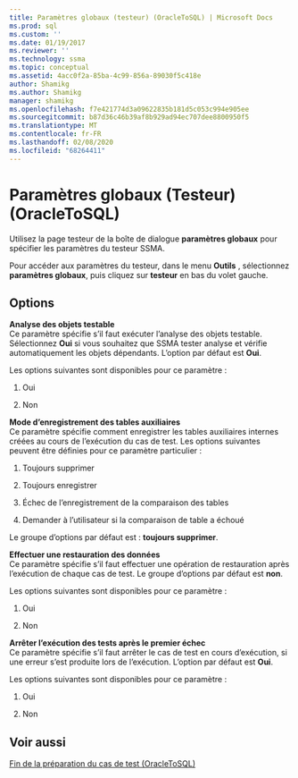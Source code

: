 ```yaml
---
title: Paramètres globaux (testeur) (OracleToSQL) | Microsoft Docs
ms.prod: sql
ms.custom: ''
ms.date: 01/19/2017
ms.reviewer: ''
ms.technology: ssma
ms.topic: conceptual
ms.assetid: 4acc0f2a-85ba-4c99-856a-89030f5c418e
author: Shamikg
ms.author: Shamikg
manager: shamikg
ms.openlocfilehash: f7e421774d3a09622835b181d5c053c994e905ee
ms.sourcegitcommit: b87d36c46b39af8b929ad94ec707dee8800950f5
ms.translationtype: MT
ms.contentlocale: fr-FR
ms.lasthandoff: 02/08/2020
ms.locfileid: "68264411"
---
```

# <a name="global-settings-tester-oracletosql"></a>Paramètres globaux (Testeur) (OracleToSQL)
Utilisez la page testeur de la boîte de dialogue **paramètres globaux** pour spécifier les paramètres du testeur SSMA.  
  
Pour accéder aux paramètres du testeur, dans le menu **Outils** , sélectionnez **paramètres globaux**, puis cliquez sur **testeur** en bas du volet gauche.  
  
## <a name="options"></a>Options  
**Analyse des objets testable**  
Ce paramètre spécifie s’il faut exécuter l’analyse des objets testable. Sélectionnez **Oui** si vous souhaitez que SSMA tester analyse et vérifie automatiquement les objets dépendants. L’option par défaut est **Oui**.  
  
Les options suivantes sont disponibles pour ce paramètre :  
  
1.  Oui  
  
2.  Non  
  
**Mode d’enregistrement des tables auxiliaires**  
Ce paramètre spécifie comment enregistrer les tables auxiliaires internes créées au cours de l’exécution du cas de test. Les options suivantes peuvent être définies pour ce paramètre particulier :  
  
1.  Toujours supprimer  
  
2.  Toujours enregistrer  
  
3.  Échec de l’enregistrement de la comparaison des tables  
  
4.  Demander à l’utilisateur si la comparaison de table a échoué  
  
Le groupe d’options par défaut est : **toujours supprimer**.  
  
**Effectuer une restauration des données**  
Ce paramètre spécifie s’il faut effectuer une opération de restauration après l’exécution de chaque cas de test. Le groupe d’options par défaut est **non**.  
  
Les options suivantes sont disponibles pour ce paramètre :  
  
1.  Oui  
  
2.  Non  
  
**Arrêter l’exécution des tests après le premier échec**  
Ce paramètre spécifie s’il faut arrêter le cas de test en cours d’exécution, si une erreur s’est produite lors de l’exécution. L’option par défaut est **Oui**.  
  
Les options suivantes sont disponibles pour ce paramètre :  
  
1.  Oui  
  
2.  Non  
  
## <a name="see-also"></a>Voir aussi  
[Fin de la préparation du cas de test &#40;OracleToSQL&#41;](../../ssma/oracle/finishing-test-case-preparation-oracletosql.md)  
  
